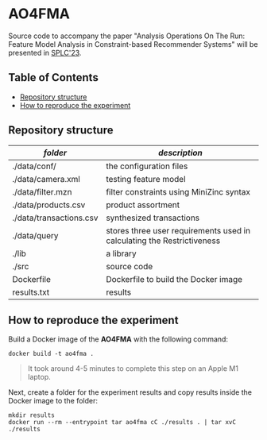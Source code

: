 # AO4FMA

Source code to accompany the paper "Analysis Operations On The Run: Feature Model Analysis in Constraint-based Recommender Systems" will be presented in [SPLC'23](https://2023.splc.net).

## Table of Contents

- [Repository structure](#repository-structure)
- [How to reproduce the experiment](#how-to-reproduce-the-experiment)

## Repository structure

| *folder*                | *description*                                                          |
|-------------------------|------------------------------------------------------------------------|
| ./data/conf/            | the configuration files                                                |
| ./data/camera.xml       | testing feature model                                                  |
| ./data/filter.mzn       | filter constraints using MiniZinc syntax                               |
| ./data/products.csv     | product assortment                                                     |
| ./data/transactions.csv | synthesized transactions                                               |
| ./data/query            | stores three user requirements used in calculating the Restrictiveness |
| ./lib                   | a library                                                              |
| ./src                   | source code                                                            |
| Dockerfile              | Dockerfile to build the Docker image                                   |
| results.txt             | results                                                                |

## How to reproduce the experiment

Build a Docker image of the **AO4FMA** with the following command:

```shell
docker build -t ao4fma .
```

> It took around 4-5 minutes to complete this step on an Apple M1 laptop.

Next, create a folder for the experiment results and copy results inside the Docker image to the folder:

```shell
mkdir results
docker run --rm --entrypoint tar ao4fma cC ./results . | tar xvC ./results
```
